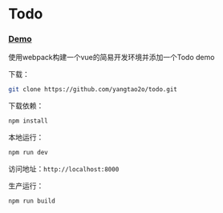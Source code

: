 # Todo
### [Demo](https://istaotao.com/todo/dist/)
使用webpack构建一个vue的简易开发环境并添加一个Todo demo

下载：
```bash
git clone https://github.com/yangtao2o/todo.git
```

下载依赖：
```bash
npm install
```

本地运行：
```bash
npm run dev
```

访问地址：`http://localhost:8000`

生产运行：
```bash
npm run build
```

